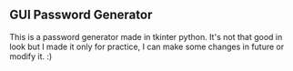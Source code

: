 ## GUI Password Generator ##

This is a password generator made in tkinter python.
It's not that good in look but I made it only for practice,
I can make some changes in future or modify it.
:)
